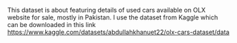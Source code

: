 This dataset is about featuring details of used cars available on OLX website for sale, mostly in Pakistan. I use the dataset from Kaggle which can be downloaded in this link https://www.kaggle.com/datasets/abdullahkhanuet22/olx-cars-dataset/data
